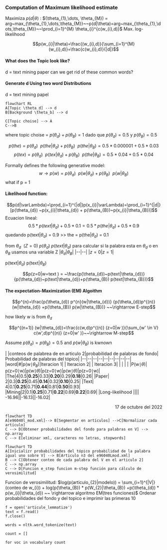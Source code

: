 
### Computation of Maximum likelihood estimate
Maximiza $p(d|\theta)$ : $(\theta_{1},\dots, \theta_{M}) = arg~max_{\theta_{1},\dots,\theta_{M}}~~p(d|\theta)=arg~max_{\theta_{1},\dots,\theta_{M}}~~\prod_{i=1}^{M} \theta_{i}^{c(w_{i},d)}$ 
Max. log-likelihood

$$p(w_{i}|\theta)=\frac{(w_{i},d)}{\sum_{i=1}^{M}(w_{i},d)}=\frac{c(w_{i},d)}{|d|}$$

#### What does the Topic look like?
d = text mining paper
can we get rid of these common words?

#### Generate d Using two word Distributions
d = text mining papel
``` mermaid
flowchart RL
A[Topic \theta_d] --> d
B[Background \theta_b] --> d

C[Topic choise] --> A 
C-->B
```
where topic choise = $p(\theta_{d}) + p(\theta_{B})=1$ dado que $p(\theta_{d})=0.5$ y $p(\theta_{B})=0.5$ 

$$p(the)= p(\theta_{d})~~p(the|\theta_{d}) + p(\theta_{B})~~p(the|\theta_{B}) = 0.5*0.000001+0.5*0.03$$
$$p(tex)= p(\theta_{d})~~p(tex|\theta_{d}) + p(\theta_{B})~~p(the|\theta_{B}) = 0.5*0.04+0.5*0.04$$

Formally defines the following generative model:
$$w\rightarrow p(w)= p(\theta_{d})~~p(w|\theta_{d}) + p(\theta_{B})~~p(w|\theta_{B})$$
what if p = 1

#### Likelihood function:
$$p(d|\varLambda)=\prod_{i=1}^{|d|}p(x_{i}|\varLambda)=\prod_{i=1}^{|d|}[p(\theta_{d}) ~p(x_{i}|\theta_{d}) + p(\theta_{B})~p(x_{i}|\theta_{B})]$$
Ecuacion lineal:
$$0.5*p(text|\theta_{d})+0.5*0.1=0.5*p(the|\theta_{d})+0.5*0.9$$
quedando p(text|$\theta_{d}$) = 0.9 >> the = p(the|$\theta_{d}$) = 0.1

from $\theta_{d}~~(Z=0)$  $p(\theta_{d})~p(text|\theta_{d})$ 
para calcular si la palabra esta en $\theta_{d}$ o en $\theta_{B}$ usamos una variable Z
|$\theta_{d}$|$\theta_B$|
|--|--|
|$z=0$|$z=1$|

p(text|$\theta_d$)
p(text|$\theta_{B}$)

$$p(z=0|w=text ) = ~\frac{p(\theta_{d})~p(text|\theta_{d})}{p(\theta_{d})~p(text|\theta_{d})+p(\theta_{B}) p(text|\theta_{B})}$$

#### The expectation-Maximization (EM) Algoithm
$$p^{n}=\frac{p(\theta_{d}) p^{n}(w|\theta_{d})} {p(\theta_{d})p^{(n)} (w|\theta_{d}) +p(\theta_{B}) p(w|\theta_{B})} ~~\rightarrow E-step$$

how likely w is from $\theta_{d}$

$$p^{(n+1)} (w|\theta_{d})=\frac{c(w,d)p^{(n)} (z=0|w )}{\sum_{w' \in V} c(w',d)p^{(n)} (z=0|w' )}~~\rightarrow M-step$$

Assume $p(\theta_{d})=p(\theta_{B})= 0.5$ and $p(w|\theta_{B})$ is kwnown

| |conteos de palabrea de en articulo 2|probabilidad de palabras de fondo| Probabilidad de palabras del tópico|
|--|--|--|--|--|--|--|--|--|
|word|#|p(w$\mid \theta_B$)|Iteracion 1| | Iteracion 2| | Iteracion 3| |
| | | |P(w$\mid \theta$)| p(z=0$\mid$w)|p(w$\mid \theta$)|p(z=0$\mid$w)|p(w$\mid\theta$)|p(z=0$\mid$w)| 
|The|4|0.5|**0.25**|0.33|**0.20**|0.29|**0.18**|0.26|
|Paper| 2|0.3|**0.25**|0.45|**0.14**|0.32|**0.10**|0.25|
|Text| 4|0.1|**0.25**|0.71|**0.44**|0.81|**0.50**|0.93|
|Mining|2|0.1|**0.25**|0.71|**0.22**|0.69|**0.22**|0.69|
|Long-likelihood |||| -16.96||-16.13||-16.02|

<div align='right'><p>17 de octubre del 2022</p></div>

``` mermaid
flowchart TD
A[e96040l_mod.xml]--> B[Segmentar en artículos] -->C[Normalizar cada artículo]  
C --> D[Obtener probabilidades del fondo para palabras en V] --> np.array
C --> E[eliminar xml, caracteres no letras, stopwords]
```


```mermaid
flowchart TD
A[Inicializr probabilidades del tópico probabilidad de la palabra igual uno sobre V] --> B[Articulo n3 del e96040Lmod.xml]
B --> C[Obtener conteo de cada palabra del V en el articulo 2] 
C --> np.array
C --> D[Funcion e_step funcion m-step función para cálculo de verosimilitud]
```

Funcion de verosimilitud: $log(p(articulo_{2}|modelo)) = \sum_{i=1}^{|V|}(conteo de w_{i}) + log(p(\theta_{B}) * p(W_{2}|\theta_{B}) +p(\theta_{d}) * p(w_{i}|\theta_{d}) ~~ \rightarrow algoritmo EM(tres funciones)$  Ordenar probabilidades del fondo y del topico e imprimir las primeras 10

```python3
f = open('articule_lemmatize')
text = f.read()
f.close()

words = nltk.word_tokenize(text)

count = []

for voc in vocabulary count 
```